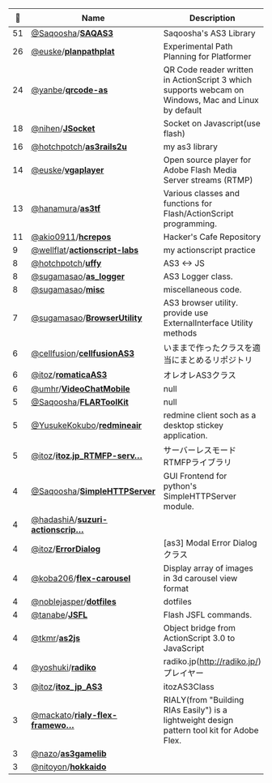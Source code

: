 |:star2: | Name | Description | 🌍|
|---|---|---|---|
|51|[@Saqoosha](https://github.com/Saqoosha)/[**SAQAS3**](https://github.com/Saqoosha/SAQAS3)|Saqoosha's AS3 Library|[:arrow_upper_right:](http://saqoo.sh/a/)|
|26|[@euske](https://github.com/euske)/[**planpathplat**](https://github.com/euske/planpathplat)|Experimental Path Planning for Platformer||
|24|[@yanbe](https://github.com/yanbe)/[**qrcode-as**](https://github.com/yanbe/qrcode-as)|QR Code reader written in ActionScript 3 which supports webcam on Windows, Mac and Linux by default||
|18|[@nihen](https://github.com/nihen)/[**JSocket**](https://github.com/nihen/JSocket)|Socket on Javascript(use flash)||
|16|[@hotchpotch](https://github.com/hotchpotch)/[**as3rails2u**](https://github.com/hotchpotch/as3rails2u)|my as3 library|[:arrow_upper_right:](http://rails2u.com/)|
|14|[@euske](https://github.com/euske)/[**vgaplayer**](https://github.com/euske/vgaplayer)|Open source player for Adobe Flash Media Server streams (RTMP)||
|13|[@hanamura](https://github.com/hanamura)/[**as3tf**](https://github.com/hanamura/as3tf)|Various classes and functions for Flash/ActionScript programming.||
|11|[@akio0911](https://github.com/akio0911)/[**hcrepos**](https://github.com/akio0911/hcrepos)|Hacker's Cafe Repository|[:arrow_upper_right:](http://blog.hackers-cafe.net/)|
|9|[@wellflat](https://github.com/wellflat)/[**actionscript-labs**](https://github.com/wellflat/actionscript-labs)|my actionscript practice||
|8|[@hotchpotch](https://github.com/hotchpotch)/[**uffy**](https://github.com/hotchpotch/uffy)|AS3 <-> JS||
|8|[@sugamasao](https://github.com/sugamasao)/[**as_logger**](https://github.com/sugamasao/as_logger)|AS3 Logger class.|[:arrow_upper_right:](http://sugamasao.com)|
|8|[@sugamasao](https://github.com/sugamasao)/[**misc**](https://github.com/sugamasao/misc)|miscellaneous code.|[:arrow_upper_right:](http://d.hatena.ne.jp/seiunsky)|
|7|[@sugamasao](https://github.com/sugamasao)/[**BrowserUtility**](https://github.com/sugamasao/BrowserUtility)|AS3 browser utility.  provide use ExternalInterface Utility methods|[:arrow_upper_right:](http://sugamasao.com)|
|6|[@cellfusion](https://github.com/cellfusion)/[**cellfusionAS3**](https://github.com/cellfusion/cellfusionAS3)|いままで作ったクラスを適当にまとめるリポジトリ||
|6|[@itoz](https://github.com/itoz)/[**romaticaAS3**](https://github.com/itoz/romaticaAS3)|オレオレAS3クラス|[:arrow_upper_right:](http://www.romatica.com/)|
|6|[@umhr](https://github.com/umhr)/[**VideoChatMobile**](https://github.com/umhr/VideoChatMobile)|null||
|5|[@Saqoosha](https://github.com/Saqoosha)/[**FLARToolKit**](https://github.com/Saqoosha/FLARToolKit)|null||
|5|[@YusukeKokubo](https://github.com/YusukeKokubo)/[**redmineair**](https://github.com/YusukeKokubo/redmineair)|redmine client soch as a desktop stickey application.|[:arrow_upper_right:](http://www.r-labs.org/projects/redmineair/)|
|5|[@itoz](https://github.com/itoz)/[**itoz.jp_RTMFP-serv…**](https://github.com/itoz/itoz.jp_RTMFP-serverless-)|サーバーレスモードRTMFPライブラリ||
|4|[@Saqoosha](https://github.com/Saqoosha)/[**SimpleHTTPServer**](https://github.com/Saqoosha/SimpleHTTPServer)|GUI Frontend for python's SimpleHTTPServer module.|[:arrow_upper_right:](http://saqoo.sh/a)|
|4|[@hadashiA](https://github.com/hadashiA)/[**suzuri-actionscrip…**](https://github.com/hadashiA/suzuri-actionscript-client)|||
|4|[@itoz](https://github.com/itoz)/[**ErrorDialog**](https://github.com/itoz/ErrorDialog)|[as3] Modal Error Dialog クラス|[:arrow_upper_right:](http://blog.romatica.com/2011/04/21/modal_errordialog/)|
|4|[@koba206](https://github.com/koba206)/[**flex-carousel**](https://github.com/koba206/flex-carousel)|Display array of images in 3d carousel view format|[:arrow_upper_right:](http://www.koba206.com/projects/flash/photo-carousels/)|
|4|[@noblejasper](https://github.com/noblejasper)/[**dotfiles**](https://github.com/noblejasper/dotfiles)|dotfiles||
|4|[@tanabe](https://github.com/tanabe)/[**JSFL**](https://github.com/tanabe/JSFL)|Flash JSFL commands.||
|4|[@tkmr](https://github.com/tkmr)/[**as2js**](https://github.com/tkmr/as2js)|Object bridge from ActionScript 3.0 to JavaScript|[:arrow_upper_right:](http://blog.tkmr.org/as2js-test.html?twitter=tkmr&ustream=tkmr)|
|4|[@yoshuki](https://github.com/yoshuki)/[**radiko**](https://github.com/yoshuki/radiko)|radiko.jp(http://radiko.jp/) プレイヤー|[:arrow_upper_right:](http://saikyoline.jp/air/radiko/)|
|3|[@itoz](https://github.com/itoz)/[**itoz_jp_AS3**](https://github.com/itoz/itoz_jp_AS3)|itozAS3Class|[:arrow_upper_right:](http://www.itoz.jp)|
|3|[@mackato](https://github.com/mackato)/[**rialy-flex-framewo…**](https://github.com/mackato/rialy-flex-framework)|RIALY(from "Building RIAs Easily") is a lightweight design pattern tool kit for Adobe Flex.|[:arrow_upper_right:](http://github.com/mackato/rialy-flex-framework)|
|3|[@nazo](https://github.com/nazo)/[**as3gamelib**](https://github.com/nazo/as3gamelib)|||
|3|[@nitoyon](https://github.com/nitoyon)/[**hokkaido**](https://github.com/nitoyon/hokkaido)||[:arrow_upper_right:](http://d.hatena.ne.jp/nitoyon/20090415/hokkaido)|

